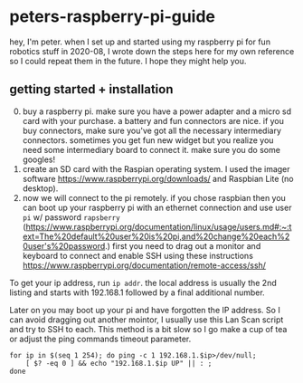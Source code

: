 # peters-raspberry-pi-guide

hey, I'm peter. when I set up and started using my raspberry pi for fun robotics stuff in 2020-08, I wrote down the steps here for my own reference so I could repeat them in the future. I hope they might help you.

## getting started + installation

0. buy a raspberry pi. make sure you have a power adapter and a micro sd card with your purchase. a battery and fun connectors are nice. if you buy connectors, make sure you've got all the necessary intermediary connectors. sometimes you get fun new widget but you realize you need some intermediary board to connect it. make sure you do some googles!
1. create an SD card with the Raspian operating system. I used the imager software https://www.raspberrypi.org/downloads/ and Raspbian Lite (no desktop).
2. now we will connect to the pi remotely. if you chose raspbian then you can boot up your raspberry pi with an ethernet connection and use user `pi` w/ password `rapsberry` (https://www.raspberrypi.org/documentation/linux/usage/users.md#:~:text=The%20default%20user%20is%20pi,and%20change%20each%20user's%20password.)
first you need to drag out a monitor and keyboard to connect and enable SSH using these instructions https://www.raspberrypi.org/documentation/remote-access/ssh/

To get your ip address, run `ip addr`. the local address is usually the 2nd listing and starts with 192.168.1 followed by a final additional number.

Later on you may boot up your pi and have forgotten the IP address. So I can avoid dragging out another mointor, I usually use this Lan Scan script and try to SSH to each. This method is a bit slow so I go make a cup of tea or adjust the ping commands timeout parameter.
```
for ip in $(seq 1 254); do ping -c 1 192.168.1.$ip>/dev/null;
    [ $? -eq 0 ] && echo "192.168.1.$ip UP" || : ;
done
```
